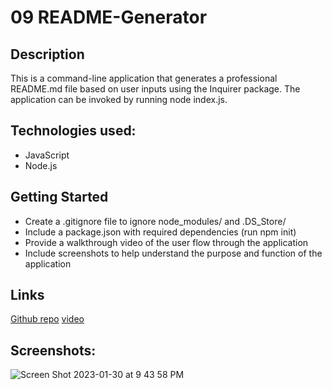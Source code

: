 # 09 README-Generator

## Description
This is a command-line application that generates a professional README.md file based on user inputs using the Inquirer package. The application can be invoked by running node index.js.

## Technologies used: 
- JavaScript 
- Node.js

## Getting Started
- Create a .gitignore file to ignore node_modules/ and .DS_Store/
- Include a package.json with required dependencies (run npm init)
- Provide a walkthrough video of the user flow through the application
- Include screenshots to help understand the purpose and function of the application

## Links
[Github repo](https://github.com/kagebright/README-Generator)
[video](https://user-images.githubusercontent.com/113262558/215650013-2e5415d0-b4ff-479d-9a5f-e9b3bfb4cba6.mov)



## Screenshots: 

![Screen Shot 2023-01-30 at 9 43 58 PM](https://user-images.githubusercontent.com/113262558/215650098-54a94835-690e-4700-a828-da6522cc7cf5.png)
